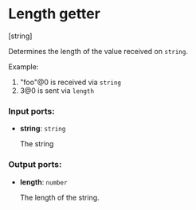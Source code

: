 # Length getter

[string]

Determines the length of the value received on `string`.

Example:

1. "foo"@0 is received via `string`
2. 3@0 is sent via `length`

### Input ports:

* __string__: `string`

    The string

### Output ports:

* __length__: `number`

    The length of the string.

